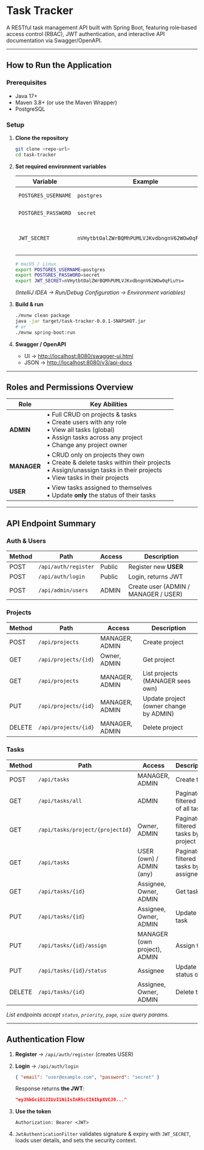 # Task Tracker

A RESTful task management API built with Spring Boot, featuring role‑based access control (RBAC), JWT authentication, and interactive API documentation via Swagger/OpenAPI.

---

## How to Run the Application

### Prerequisites

- Java 17+
- Maven 3.8+ (or use the Maven Wrapper)
- PostgreSQL

### Setup

1. **Clone the repository**

   ```bash
   git clone <repo-url>
   cd task-tracker
   ```

2. **Set required environment variables**

   | Variable | Example | Purpose |
      |----------|---------|---------|
   | `POSTGRES_USERNAME` | `postgres` | Database user |
   | `POSTGRES_PASSWORD` | `secret`   | Database password |
   | `JWT_SECRET`        | `nVHytbtOalZWrBQMhPUMLVJKvdbngnV62WOw0qFLuYs=` | HMAC key used to sign JWTs |

   ```bash
   # macOS / Linux
   export POSTGRES_USERNAME=postgres
   export POSTGRES_PASSWORD=secret
   export JWT_SECRET=nVHytbtOalZWrBQMhPUMLVJKvdbngnV62WOw0qFLuYs=
   ```

   *(IntelliJ IDEA → Run/Debug Configuration → Environment variables)*

3. **Build & run**

   ```bash
   ./mvnw clean package
   java -jar target/task-tracker-0.0.1-SNAPSHOT.jar
   # or
   ./mvnw spring-boot:run
   ```

4. **Swagger / OpenAPI**

   - UI → <http://localhost:8080/swagger-ui.html>
   - JSON → <http://localhost:8080/v3/api-docs>

---

## Roles and Permissions Overview

| Role | Key Abilities |
|------|---------------|
| **ADMIN** | • Full CRUD on projects & tasks <br> • Create users with any role <br> • View all tasks (global) <br> • Assign tasks across any project <br> • Change any project owner |
| **MANAGER** | • CRUD only on projects they own <br> • Create & delete tasks within their projects <br> • Assign/unassign tasks in their projects <br> • View tasks in their projects |
| **USER** | • View tasks assigned to themselves <br> • Update **only** the status of their tasks |

---

## API Endpoint Summary

### Auth & Users

| Method | Path | Access | Description |
|--------|------|--------|-------------|
| POST | `/api/auth/register` | Public | Register new **USER** |
| POST | `/api/auth/login` | Public | Login, returns JWT |
| POST | `/api/admin/users` | ADMIN | Create user (ADMIN / MANAGER / USER) |

### Projects

| Method | Path | Access | Description |
|--------|------|--------|-------------|
| POST | `/api/projects` | MANAGER, ADMIN | Create project |
| GET | `/api/projects/{id}` | Owner, ADMIN | Get project |
| GET | `/api/projects` | MANAGER, ADMIN | List projects (MANAGER sees own) |
| PUT | `/api/projects/{id}` | MANAGER, ADMIN | Update project (owner change by ADMIN) |
| DELETE | `/api/projects/{id}` | MANAGER, ADMIN | Delete project |

### Tasks

| Method | Path | Access | Description |
|--------|------|--------|-------------|
| POST | `/api/tasks` | MANAGER, ADMIN | Create task |
| GET | `/api/tasks/all` | ADMIN | Paginated + filtered list of all tasks |
| GET | `/api/tasks/project/{projectId}` | Owner, ADMIN | Paginated + filtered tasks by project |
| GET | `/api/tasks` | USER (own) / ADMIN (any) | Paginated + filtered tasks by assignee |
| GET | `/api/tasks/{id}` | Assignee, Owner, ADMIN | Get task |
| PUT | `/api/tasks/{id}` | Assignee, Owner, ADMIN | Update task |
| PUT | `/api/tasks/{id}/assign` | MANAGER (own project), ADMIN | Assign task |
| PUT | `/api/tasks/{id}/status` | Assignee | Update status only |
| DELETE | `/api/tasks/{id}` | Assignee, Owner, ADMIN | Delete task |

_List endpoints accept `status`, `priority`, `page`, `size` query params._

---

## Authentication Flow

1. **Register** → `/api/auth/register` (creates USER)
2. **Login** → `/api/auth/login`

   ```json
   { "email": "user@example.com", "password": "secret" }
   ```

   Response returns **the JWT**:

   ```json
   "eyJhbGciOiJIUzI1NiIsInR5cCI6IkpXVCJ9..."
   ```

3. **Use the token**

   ```http
   Authorization: Bearer <JWT>
   ```

4. `JwtAuthenticationFilter` validates signature & expiry with `JWT_SECRET`, loads user details, and sets the security context.
